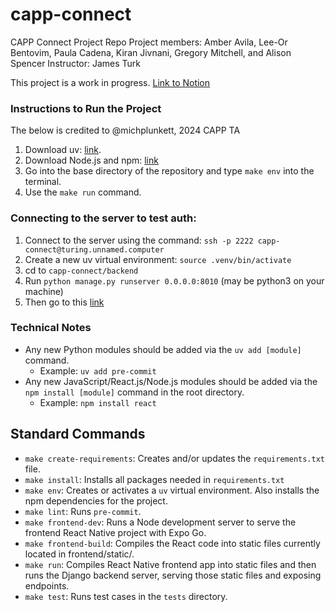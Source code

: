 # capp-connect
CAPP Connect Project Repo
Project members: Amber Avila, Lee-Or Bentovim, Paula Cadena, Kiran Jivnani, Gregory Mitchell, and Alison Spencer
Instructor: James Turk

This project is a work in progress. [Link to Notion](https://www.notion.so/Projects-Tasks-1d50e856f08380bdb819cc3870547466)

### Instructions to Run the Project

The below is credited to @michplunkett, 2024 CAPP TA

1. Download uv: [link](https://docs.astral.sh/uv/).
2. Download Node.js and npm: [link](https://docs.npmjs.com/downloading-and-installing-node-js-and-npm)
3. Go into the base directory of the repository and type `make env` into the terminal.
4. Use the `make run` command.

### Connecting to the server to test auth:
1. Connect to the server using the command: `ssh -p 2222 capp-connect@turing.unnamed.computer`
2. Create a new uv virtual environment: `source .venv/bin/activate`
3. cd to `capp-connect/backend`
4. Run `python manage.py runserver 0.0.0.0:8010` (may be python3 on your machine)
5. Then go to this [link](https://capp-connect.unnamed.computer/auth/login/slack/)


### Technical Notes
- Any new Python modules should be added via the `uv add [module]` command.
  - Example: `uv add pre-commit`
- Any new JavaScript/React.js/Node.js modules should be added via the `npm install [module]` command in the root directory.
  - Example: `npm install react`

## Standard Commands
- `make create-requirements`: Creates and/or updates the `requirements.txt` file.
- `make install`: Installs all packages needed in `requirements.txt`
- `make env`: Creates or activates a `uv` virtual environment. Also installs the npm dependencies for the project.
- `make lint`: Runs `pre-commit`.
- `make frontend-dev`: Runs a Node development server to serve the frontend React Native project with Expo Go.
- `make frontend-build`: Compiles the React code into static files currently located in frontend/static/.
- `make run`: Compiles React Native frontend app into static files and then runs the Django backend server, serving those static files and exposing endpoints.
- `make test`: Runs test cases in the `tests` directory.
